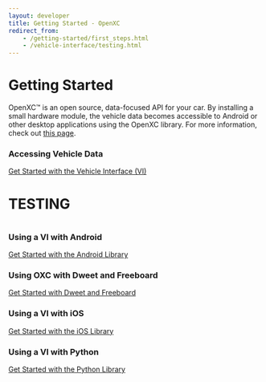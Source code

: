 ```yaml
---
layout: developer
title: Getting Started - OpenXC
redirect_from:
    - /getting-started/first_steps.html
    - /vehicle-interface/testing.html
---
```


<div class="page-header">
    <h1>Getting Started</h1>
</div>

OpenXC™ is an open source, data-focused API for your car. By installing a small hardware module, the vehicle data becomes accessible to Android or other desktop applications using the OpenXC library. For more information, check out [this page](/overview/index.html).

<h3>Accessing Vehicle Data</h3>
<a class="btn btn-info btn-lg"  href="/vehicle-interface/concepts.html">
Get Started with the Vehicle Interface (VI)
</a>

<h1>TESTING<h1>
<h3>Using a VI with Android</h3>
<a class="btn btn-success btn-lg"  href="/android/getting-started.html">
Get Started with the Android Library
</a>

<h3>Using OXC with Dweet and Freeboard</h3>
<a class="btn btn-success btn-lg"  href="/android/dweet-freeboard.html">
Get Started with Dweet and Freeboard
</a>

<h3>Using a VI with iOS</h3>
<a class="btn btn-warning btn-lg"  href="/iOS/getting-started.html">
Get Started with the iOS Library
</a>


<h3>Using a VI with Python</h3>
<a class="btn btn-primary btn-lg"  href="/python/getting-started.html">
Get Started with the Python Library
</a>



